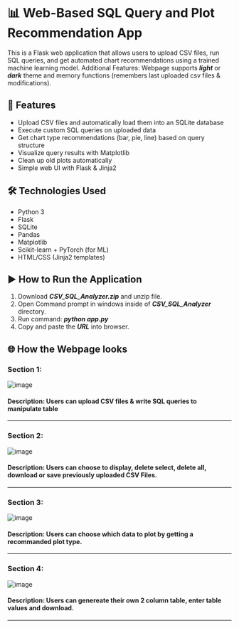 # 📊 Web-Based SQL Query and Plot Recommendation App

This is a Flask web application that allows users to upload CSV files, run SQL queries, and get automated chart recommendations using a trained machine learning model.
Additional Features: Webpage supports ***light*** or ***dark*** theme and memory functions (remembers last uploaded csv files & modifications).

## 🚀 Features

- Upload CSV files and automatically load them into an SQLite database
- Execute custom SQL queries on uploaded data
- Get chart type recommendations (bar, pie, line) based on query structure
- Visualize query results with Matplotlib
- Clean up old plots automatically
- Simple web UI with Flask & Jinja2

## 🛠️ Technologies Used

- Python 3
- Flask
- SQLite
- Pandas
- Matplotlib
- Scikit-learn + PyTorch (for ML)
- HTML/CSS (Jinja2 templates)

## ▶️ How to Run the Application
1. Download ***CSV_SQL_Analyzer.zip*** and unzip file.
2. Open Command prompt in windows inside of ***CSV_SQL_Analyzer*** directory.
3. Run command: ***python app.py***
4. Copy and paste the ***URL*** into browser.

## 🌐 How the Webpage looks
### Section 1:
![image](https://github.com/user-attachments/assets/1921f544-1cfa-4303-ad05-4816dbb0d02c)
#### Description: Users can upload CSV files & write SQL queries to manipulate table
---
### Section 2:
![image](https://github.com/user-attachments/assets/f02ee696-29de-4486-883d-854c8b29d2c7)
#### Description: Users can choose to display, delete select, delete all, download or save previously uploaded CSV Files.
---
### Section 3:
![image](https://github.com/user-attachments/assets/42b3f9e3-57d2-471e-b5e7-3b0a2a4bedbf)
#### Description: Users can choose which data to plot by getting a recommanded plot type.
---
### Section 4:
![image](https://github.com/user-attachments/assets/e30d820a-5f2b-4b16-9373-af0924a4078b)
#### Description: Users can genereate their own 2 column table, enter table values and download. 
---


